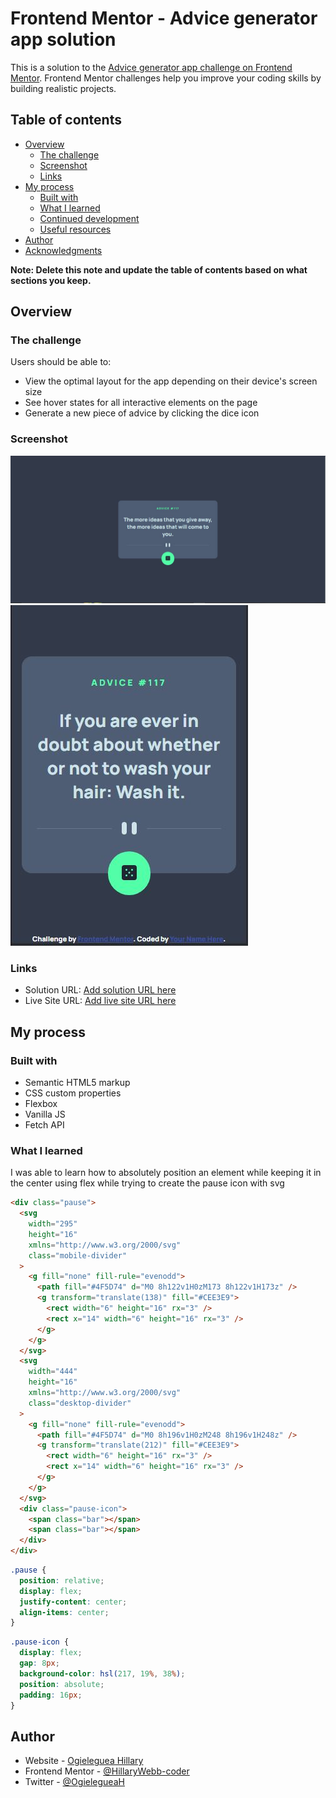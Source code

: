# Frontend Mentor - Advice generator app solution

This is a solution to the [Advice generator app challenge on Frontend Mentor](https://www.frontendmentor.io/challenges/advice-generator-app-QdUG-13db). Frontend Mentor challenges help you improve your coding skills by building realistic projects.

## Table of contents

- [Overview](#overview)
  - [The challenge](#the-challenge)
  - [Screenshot](#screenshot)
  - [Links](#links)
- [My process](#my-process)
  - [Built with](#built-with)
  - [What I learned](#what-i-learned)
  - [Continued development](#continued-development)
  - [Useful resources](#useful-resources)
- [Author](#author)
- [Acknowledgments](#acknowledgments)

**Note: Delete this note and update the table of contents based on what sections you keep.**

## Overview

### The challenge

Users should be able to:

- View the optimal layout for the app depending on their device's screen size
- See hover states for all interactive elements on the page
- Generate a new piece of advice by clicking the dice icon

### Screenshot

![](./images/desktop-screenshot.JPG)
![](./images/mobile-screenshot.JPG)

### Links

- Solution URL: [Add solution URL here](https://github.com/HillaryWebb-coder/advice-generator)
- Live Site URL: [Add live site URL here](https://hillary-advice-generator.netlify.app/)

## My process

### Built with

- Semantic HTML5 markup
- CSS custom properties
- Flexbox
- Vanilla JS
- Fetch API

### What I learned

I was able to learn how to absolutely position an element while keeping it in the center using flex while trying to create the pause icon with svg

```html
<div class="pause">
  <svg
    width="295"
    height="16"
    xmlns="http://www.w3.org/2000/svg"
    class="mobile-divider"
  >
    <g fill="none" fill-rule="evenodd">
      <path fill="#4F5D74" d="M0 8h122v1H0zM173 8h122v1H173z" />
      <g transform="translate(138)" fill="#CEE3E9">
        <rect width="6" height="16" rx="3" />
        <rect x="14" width="6" height="16" rx="3" />
      </g>
    </g>
  </svg>
  <svg
    width="444"
    height="16"
    xmlns="http://www.w3.org/2000/svg"
    class="desktop-divider"
  >
    <g fill="none" fill-rule="evenodd">
      <path fill="#4F5D74" d="M0 8h196v1H0zM248 8h196v1H248z" />
      <g transform="translate(212)" fill="#CEE3E9">
        <rect width="6" height="16" rx="3" />
        <rect x="14" width="6" height="16" rx="3" />
      </g>
    </g>
  </svg>
  <div class="pause-icon">
    <span class="bar"></span>
    <span class="bar"></span>
  </div>
</div>
```

```css
.pause {
  position: relative;
  display: flex;
  justify-content: center;
  align-items: center;
}
```

```css
.pause-icon {
  display: flex;
  gap: 8px;
  background-color: hsl(217, 19%, 38%);
  position: absolute;
  padding: 16px;
}
```

## Author

- Website - [Ogieleguea Hillary](https://github.com/hillarywebb-coder)
- Frontend Mentor - [@HillaryWebb-coder](https://www.frontendmentor.io/profile/HillaryWebb-coder)
- Twitter - [@OgielegueaH](https://www.twitter.com/OgielegueaH)
